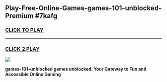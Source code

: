 
## Play-Free-Online-Games-games-101-unblocked-Premium #7kafg
<h3>
<a href="https://premium.freeplayer.one?title=games-101-unblocked&ref=8M">CLICK TO PLAY</a></h3>
<hr>

<h3>
<a href="https://premium.freeplayer.one?title=games-101-unblocked&ref=8M">CLICK 2 PLAY</a>
  
</h3>

<a href="https://premium.freeplayer.one?title=games-101-unblocked&ref=8M"><img src="https://clearcache.store/games.png"></a>


**games-101-unblocked games unblocked: Your Gateway to Fun and Accessible Online Gaming**
